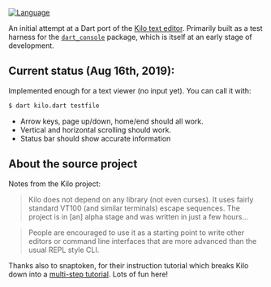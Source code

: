 [![Language](https://img.shields.io/badge/language-Dart-blue.svg)](https://dart.dev)

An initial attempt at a Dart port of the [Kilo text editor][kilo]. Primarily
built as a test harness for the [`dart_console`][dart_console] package, which
is itself at an early stage of development. 

## Current status (Aug 16th, 2019):
Implemented enough for a text viewer (no input yet). You can call it with:
```bash
$ dart kilo.dart testfile
```
 - Arrow keys, page up/down, home/end should all work.
 - Vertical and horizontal scrolling should work. 
 - Status bar should show accurate information

## About the source project
Notes from the Kilo project:

> Kilo does not depend on any library (not even curses). It uses fairly 
> standard VT100 (and similar terminals) escape sequences. The project is in 
> [an] alpha stage and was written in just a few hours...

> People are encouraged to use it as a starting point to write other editors
> or command line interfaces that are more advanced than the usual REPL style
> CLI.

Thanks also to snaptoken, for their instruction tutorial which breaks Kilo
down into a [multi-step tutorial][snaptoken]. Lots of fun here! 

[kilo]: https://github.com/antirez/kilo
[dart_console]: https://github.com/timsneath/dart_console
[snaptoken]: https://viewsourcecode.org/snaptoken/kilo/
